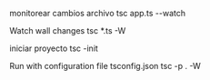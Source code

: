 monitorear cambios archivo
tsc app.ts --watch

Watch wall changes
tsc *.ts -W

iniciar proyecto
tsc -init

Run with configuration file tsconfig.json
tsc  -p .  -W